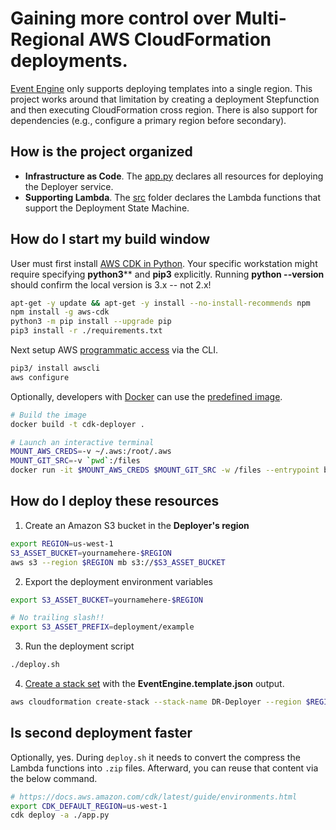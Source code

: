 # Gaining more control over Multi-Regional AWS CloudFormation deployments.

[Event Engine](https://admin.eventengine.run) only supports deploying templates into a single region.  This project works around that limitation by creating a deployment Stepfunction and then executing CloudFormation cross region.  There is also support for dependencies (e.g., configure a primary region before secondary).

## How is the project organized

- **Infrastructure as Code**. The [app.py](app.py) declares all resources for deploying the Deployer service.
- **Supporting Lambda**.  The [src](src) folder declares the Lambda functions that support the Deployment State Machine. 

## How do I start my build window

User must first install [AWS CDK in Python](https://docs.aws.amazon.com/cdk/latest/guide/work-with-cdk-python.html).  Your specific workstation might require specifying **python3**** and **pip3** explicitly.  Running  **python --version** should confirm the local version is 3.x -- not 2.x! 

```sh
apt-get -y update && apt-get -y install --no-install-recommends npm
npm install -g aws-cdk
python3 -m pip install --upgrade pip
pip3 install -r ./requirements.txt
```

Next setup AWS [programmatic access](https://docs.aws.amazon.com/cli/latest/userguide/cli-chap-configure.html) via the CLI.

```sh
pip3/ install awscli
aws configure
```

Optionally, developers with [Docker](https://www.docker.com/) can use the [predefined image](Dockerfile).

```sh
# Build the image
docker build -t cdk-deployer .

# Launch an interactive terminal
MOUNT_AWS_CREDS=-v ~/.aws:/root/.aws
MOUNT_GIT_SRC=-v `pwd`:/files 
docker run -it $MOUNT_AWS_CREDS $MOUNT_GIT_SRC -w /files --entrypoint bash cdk-deployer
```

## How do I deploy these resources

1. Create an Amazon S3 bucket in the **Deployer's region**

```sh
export REGION=us-west-1
S3_ASSET_BUCKET=yournamehere-$REGION
aws s3 --region $REGION mb s3://$S3_ASSET_BUCKET
```

2. Export the deployment environment variables

```sh
export S3_ASSET_BUCKET=yournamehere-$REGION

# No trailing slash!!
export S3_ASSET_PREFIX=deployment/example
```

3. Run the deployment script

```sh
./deploy.sh
```

4. [Create a stack set](https://docs.aws.amazon.com/AWSCloudFormation/latest/UserGuide/stacksets-getting-started-create.html) with the **EventEngine.template.json** output.

```sh
aws cloudformation create-stack --stack-name DR-Deployer --region $REGION --template-url s3://$S3_ASSET_BUCKET/$S3_ASSET_PREFIX/EventEngine.template.json
```

## Is second deployment faster

Optionally, yes.  During `deploy.sh` it needs to convert the compress the Lambda functions into `.zip` files.  Afterward, you can reuse that content via the below command.

```sh
# https://docs.aws.amazon.com/cdk/latest/guide/environments.html
export CDK_DEFAULT_REGION=us-west-1
cdk deploy -a ./app.py 
```
